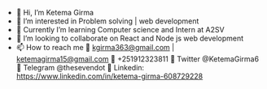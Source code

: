 - 👋 Hi, I’m Ketema Girma 
- 👀 I’m interested in Problem solving | web development 
- 🌱 Currently I’m learning Computer science and Intern at A2SV
- 💞️ I’m looking to collaborate on React and Node js web development 
- 📫 How to reach me 
    📮 kgirma363@gmail.com | ketemagirma15@gmail.com
    🤳 +251912323811 
    📮 Twitter @KetemaGirma6
    📮 Telegram @thesevendot
    📮 Linkedin: https://www.linkedin.com/in/ketema-girma-608729228
    



